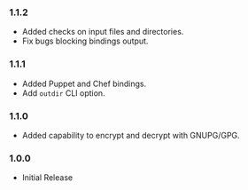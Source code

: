 ### 1.1.2
- Added checks on input files and directories.
- Fix bugs blocking bindings output.

### 1.1.1
- Added Puppet and Chef bindings.
- Add `outdir` CLI option.

### 1.1.0
- Added capability to encrypt and decrypt with GNUPG/GPG.

### 1.0.0
- Initial Release
